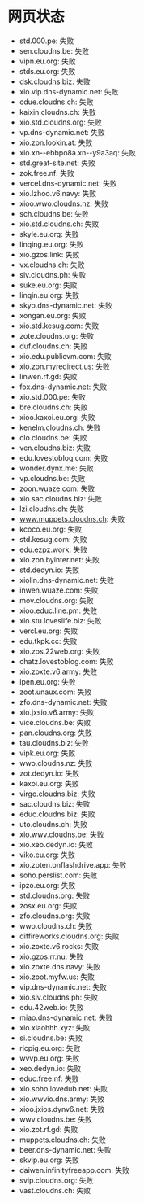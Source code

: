 # 网页状态
- std.000.pe: 失败
- sen.cloudns.be: 失败
- vipn.eu.org: 失败
- stds.eu.org: 失败
- dsk.cloudns.biz: 失败
- xio.vip.dns-dynamic.net: 失败
- cdue.cloudns.ch: 失败
- kaixin.cloudns.ch: 失败
- xio.std.cloudns.org: 失败
- vp.dns-dynamic.net: 失败
- xio.zon.lookin.at: 失败
- xio.xn--ebbpo8a.xn--y9a3aq: 失败
- std.great-site.net: 失败
- zok.free.nf: 失败
- vercel.dns-dynamic.net: 失败
- xio.lzhoo.v6.navy: 失败
- xioo.wwo.cloudns.nz: 失败
- sch.cloudns.be: 失败
- xio.std.cloudns.ch: 失败
- skyle.eu.org: 失败
- linqing.eu.org: 失败
- xio.gzos.link: 失败
- vx.cloudns.ch: 失败
- siv.cloudns.ph: 失败
- suke.eu.org: 失败
- linqin.eu.org: 失败
- skyo.dns-dynamic.net: 失败
- xongan.eu.org: 失败
- xio.std.kesug.com: 失败
- zote.cloudns.org: 失败
- duf.cloudns.ch: 失败
- xio.edu.publicvm.com: 失败
- xio.zon.myredirect.us: 失败
- linwen.rf.gd: 失败
- fox.dns-dynamic.net: 失败
- xio.std.000.pe: 失败
- bre.cloudns.ch: 失败
- xioo.kaxoi.eu.org: 失败
- kenelm.cloudns.ch: 失败
- clo.cloudns.be: 失败
- ven.cloudns.biz: 失败
- edu.lovestoblog.com: 失败
- wonder.dynx.me: 失败
- vp.cloudns.be: 失败
- zoon.wuaze.com: 失败
- xio.sac.cloudns.biz: 失败
- lzi.cloudns.ch: 失败
- www.muppets.cloudns.ch: 失败
- kcoco.eu.org: 失败
- std.kesug.com: 失败
- edu.ezpz.work: 失败
- xio.zon.byinter.net: 失败
- std.dedyn.io: 失败
- xiolin.dns-dynamic.net: 失败
- inwen.wuaze.com: 失败
- mov.cloudns.org: 失败
- xioo.educ.line.pm: 失败
- xio.stu.loveslife.biz: 失败
- vercl.eu.org: 失败
- edu.tkpk.cc: 失败
- xio.zos.22web.org: 失败
- chatz.lovestoblog.com: 失败
- xio.zoxte.v6.army: 失败
- ipen.eu.org: 失败
- zoot.unaux.com: 失败
- zfo.dns-dynamic.net: 失败
- xio.jxsio.v6.army: 失败
- vice.cloudns.be: 失败
- pan.cloudns.org: 失败
- tau.cloudns.biz: 失败
- vipk.eu.org: 失败
- wwo.cloudns.nz: 失败
- zot.dedyn.io: 失败
- kaxoi.eu.org: 失败
- virgo.cloudns.biz: 失败
- sac.cloudns.biz: 失败
- educ.cloudns.biz: 失败
- uto.cloudns.ch: 失败
- xio.wwv.cloudns.be: 失败
- xio.xeo.dedyn.io: 失败
- viko.eu.org: 失败
- xio.zoten.onflashdrive.app: 失败
- soho.perslist.com: 失败
- ipzo.eu.org: 失败
- std.cloudns.org: 失败
- zosx.eu.org: 失败
- zfo.cloudns.org: 失败
- wwo.cloudns.ch: 失败
- diffireworks.cloudns.org: 失败
- xio.zoxte.v6.rocks: 失败
- xio.gzos.rr.nu: 失败
- xio.zoxte.dns.navy: 失败
- xio.zoot.myfw.us: 失败
- vip.dns-dynamic.net: 失败
- xio.siv.cloudns.ph: 失败
- edu.42web.io: 失败
- miao.dns-dynamic.net: 失败
- xio.xiaohhh.xyz: 失败
- si.cloudns.be: 失败
- ricpig.eu.org: 失败
- wvvp.eu.org: 失败
- xeo.dedyn.io: 失败
- educ.free.nf: 失败
- xio.soho.lovedub.net: 失败
- xio.wwvio.dns.army: 失败
- xioo.jxios.dynv6.net: 失败
- wwv.cloudns.be: 失败
- xio.zot.rf.gd: 失败
- muppets.cloudns.ch: 失败
- beer.dns-dynamic.net: 失败
- skvip.eu.org: 失败
- daiwen.infinityfreeapp.com: 失败
- svip.cloudns.org: 失败
- vast.cloudns.ch: 失败

